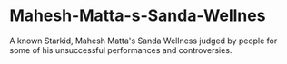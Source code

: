 # Mahesh-Matta-s-Sanda-Wellnes
A known Starkid, Mahesh Matta's Sanda Wellness judged by people for some of his unsuccessful performances and controversies.
